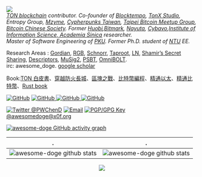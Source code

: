 ![](https://gpvc.arturio.dev/awesome-doge)   
*[TON blockchain](https://github.com/ton-blockchain) contributor. Co-founder of [Blocktempo](https://www.blocktempo.com/), [TonX Studio](https://www.tonx.studio/), Entropy Group, [Mzyme](https://mzyme.xyz/), [Cypherpunks Taiwan](https://cypherpunks-core.github.io/), [Taipei Bitcoin Meetup Group](https://www.meetup.com/taipei-bitcoin-meetup-group/), [Bitcoin Chinese Society](https://www.facebook.com/groups/bitcoin.tw). Former [Huobi](https://www.huobi.com/),[Bitmark](https://bitmark.com/), [Nayuta](https://nayuta.co/), [Cybavo](https://www.cybavo.com/),[Institute of Information Science, Academia Sinica](https://www.iis.sinica.edu.tw/zh/index.html)
 researcher.*     
 *Master of Software Engineering of [PKU](https://www.pku.edu.cn/). Former Ph.D. student of [NTU](https://www.ntu.edu.tw/) EE.*     
 


Research Areas : [Gordian](https://github.com/BlockchainCommons/Gordian), [RGB](https://github.com/rgb-org/rgb-core), [Schnorr](https://github.com/BlockchainCommons/bc-shamir), [Taproot](https://en.bitcoin.it/wiki/BIP_0341), [LN](https://github.com/lightningnetwork/lnd), [Shamir’s Secret Sharing](), [Descriptors](https://github.com/bitcoin/bitcoin/blob/master/doc/descriptors.md), [MuSig2](https://medium.com/blockstream/musig2-simple-two-round-schnorr-multisignatures-bf9582e99295), [PSBT](https://github.com/bitcoin/bips/blob/master/bip-0174.mediawiki), [OmniBOLT](https://github.com/omnilaboratory/OmniBOLT-spec).    
irc: awesome_doge. [google scholar](https://scholar.google.com/citations?user=NUNuG2sAAAAJ)

Book:[TON 白皮書](https://awesome-doge.github.io/the-open-network-white-paper/)、[穿越防火長城](https://awesome-doge.github.io/breaking-gfw-book/)、[區塊之戰](https://awesome-doge.github.io/the-blocksize-war/)、[比特幣編程](https://awesome-doge.github.io/programmingbticoin-zh/)、[精通以太](https://cypherpunks-core.github.io/ethereumbook_zh/)、[精通比特幣](https://cypherpunks-core.github.io/bitcoinbook_2nd_zh/)、[Rust book](https://awesome-doge.github.io/trpl-zh-tw/)

<a href="https://github.com/awesome-doge"><img src="https://img.shields.io/github/followers/awesome-doge.svg?label=@awesome-doge&style=social" alt="GitHub"></a> <a href="https://github.com/ton-blockchain"><img src="https://img.shields.io/badge/ton-blockchain--Github?style=social&logo=github" alt="GitHub"> <a href="https://github.com/BlockchainCommons"><img src="https://img.shields.io/badge/BlockchainCommons--Github?style=social&logo=github" alt="GitHub"> <a href="https://github.com/bitcoin"><img src="https://img.shields.io/badge/bitcoin--Github?style=social&logo=github" alt="GitHub"> 

<a href="https://twitter.com/PWChenD" rel="me"> <img src="https://img.shields.io/twitter/follow/PWChenD?label=@PWChenD&style=social" alt="Twitter @PWChenD"></a> <a href="mailto:chenpowei@bitmark.com"><img src="https://img.shields.io/badge/email--email?logo=mail.ru&style=social&link&logoColor=000000?link=mailto%3AChristopherA@LifeWithAlacrity.com?link=mailto%3AChristopherA@LifeWithAlacrity.com" alt="Email"></a> <a rel="pgpkey" href="https://gist.github.com/awesome-doge/4b3f697a4611ef21247629e98765eb19"><img src="https://img.shields.io/badge/PGP_key--PGP_key?logo=protonmail&style=social&logoColor=000000?link=https%3A%2F%2Fgithub.com%2Fchristophera.gpg?link=https%3A%2F%2Fgithub.com%2Fchristophera.gpg" alt="PGP/GPG Key"></a>     
[@awesomedoge@x0f.org](https://x0f.org/web/accounts/86067)



[![awesome-doge GitHub activity graph](https://activity-graph.herokuapp.com/graph?username=awesome-doge&theme=react-dark)](https://github.com/ashutosh00710/github-readme-activity-graph)    


 . | .
--- | --- 
![awesome-doge github stats](https://github-readme-stats.vercel.app/api?username=awesome-doge&show_icons=true&theme=github_dark&include_all_commits=true) | ![awesome-doge github stats](https://github-readme-stats.vercel.app/api/top-langs/?username=awesome-doge&theme=github_dark&layout=compact)
<p align="center">
<img align="center" src="https://github-readme-streak-stats.herokuapp.com/?user=awesome-doge" ></img>
</p>
